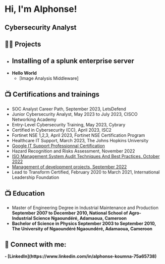 <h1>Hi, I'm Alphonse! <h2>Cybersecurity Analyst</h2>

<h2>👨‍💻 Projects</h2>

- <b>Installing of a splunk enterprise server</b>
  - 
- <b>Hello World </b>
  - [Image Analysis Middleware]

<h2>📺 Certifications and trainings</h2>

- SOC Analyst Career Path, September 2023, LetsDefend
- Junior Cybersecurity Analyst, May 2023 to July 2023, CISCO Networking Academy
- Entry-Level Cybersecurity Training, May 2023, Cybrary
- Certified in Cybersecurity (CC), April 2023, ISC2
- Fortinet NSE 1,2,3, April 2023, Fortinet NSE Certification Program
- Healthcare IT Support, March 2023, The Johns Hopkins University 
- [Google IT Support Professionnal Certification](https://coursera.org/verify/professional-cert/84HBZTRWKC4A)
- Hazard Recognition and Risks Assessment, November 2022
- [ISO Management System Audit Techniques And Best Practices, October 2022](https://alison.com/user/learner-verification/26586266/1373)
- [Management of development projects, September 2022](https://courses.edx.org/certificates/c9df3fd6dc7b4392b556e39243155992)
- Lead to Transform Certified, February 2020 to March 2021, International Leadership Foundation
  
<h2>📺 Education</h2>

- Master of Engineering Degree in Industrial Maintenance and Production 
 <b>September 2007 to December 2010, National School of Agro-Industrial Science Ngaoundéré, Adamaoua, Cameroon<b>
- Bachelor of Science in Physics
  September 2003 to September 2010, The University of Ngaoundéré Ngaoundéré, Adamaoua, Cameroon
  
<h2> 🤳 Connect with me:</h2>
- [LinkedIn](https://www.linkedin.com/in/alphonse-koumna-75a65738)

<!--
**joshmadakor1/joshmadakor1** is a ✨ _special_ ✨ repository because its `README.md` (this file) appears on your GitHub profile.

Here are some ideas to get you started:

- 🔭 I’m currently working on ...
- 🌱 I’m currently learning ...
- 👯 I’m looking to collaborate on ...
- 🤔 I’m looking for help with ...
- 💬 Ask me about ...
- 📫 How to reach me: ...
- 😄 Pronouns: ...
- ⚡ Fun fact: ...
-->
